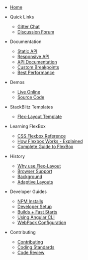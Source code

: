 * [Home](https://github.com/alessiobianchini/flex-layout/wiki)

* Quick Links
  * [Gitter Chat](https://gitter.im/angular/flex-layout)
  * [Discussion Forum](https://groups.google.com/g/ng-flex-layout)

* Documentation 
  * [Static API](https://github.com/alessiobianchini/flex-layout/wiki/Declarative-API-Overview)
  * [Responsive API](https://github.com/alessiobianchini/flex-layout/wiki/Responsive-API)
  * [API Documentation](https://github.com/alessiobianchini/flex-layout/wiki/API-Documentation)
  * [Custom Breakpoints](https://github.com/alessiobianchini/flex-layout/wiki/Breakpoints)
  * [Best Performance](https://github.com/alessiobianchini/flex-layout/wiki/Best-Performance)
* Demos 
  * [Live Online](https://tburleson-layouts-demos.firebaseapp.com/)
  * [Source Code](https://github.com/alessiobianchini/flex-layout/blob/master/src/apps/demo-app/src/app/app.module.ts#L28)

* StackBlitz Templates
  * [Flex-Layout Template](https://stackblitz.com/edit/ng-flex-layout-seed)

* Learning FlexBox
  * [CSS Flexbox Reference](http://cssreference.io/flexbox/)
  * [How Flexbox Works - Explained](https://www.freecodecamp.org/news/even-more-about-how-flexbox-works-explained-in-big-colorful-animated-gifs-a5a74812b053/)
  * [Complete Guide to FlexBox](https://css-tricks.com/snippets/css/a-guide-to-flexbox/)
  
* History
  * [Why use Flex-Layout](https://github.com/alessiobianchini/flex-layout/wiki/Why-use-Flex-Layout)
  * [Browser Support](https://github.com/alessiobianchini/flex-layout/wiki/Browser-Support)
  * [Background](https://github.com/alessiobianchini/flex-layout/wiki/Background)
  * [Adaptive Layouts](https://github.com/alessiobianchini/flex-layout/wiki/Adaptive-Layouts)

* Developer Guides
  * [NPM Installs](https://github.com/alessiobianchini/flex-layout/wiki/NPM-Installs)
  * [Developer Setup](https://github.com/alessiobianchini/flex-layout/wiki/Developer-Setup)
  * [Builds + Fast Starts](https://github.com/alessiobianchini/flex-layout/wiki/Fast-Starts)
  * [Using Angular CLI](https://github.com/alessiobianchini/flex-layout/wiki/Using-Angular-CLI)
  * [WebPack Configuration](https://github.com/alessiobianchini/flex-layout/wiki/Webpack-Configuration)

* Contributing
  * [Contributing](https://github.com/alessiobianchini/flex-layout/blob/master/CONTRIBUTING.md)
  * [Coding Standards](https://github.com/alessiobianchini/flex-layout/blob/master/CODING_STANDARDS.md)
  * [Code Review](https://github.com/alessiobianchini/flex-layout/blob/master/CODE_REVIEWS.md)

